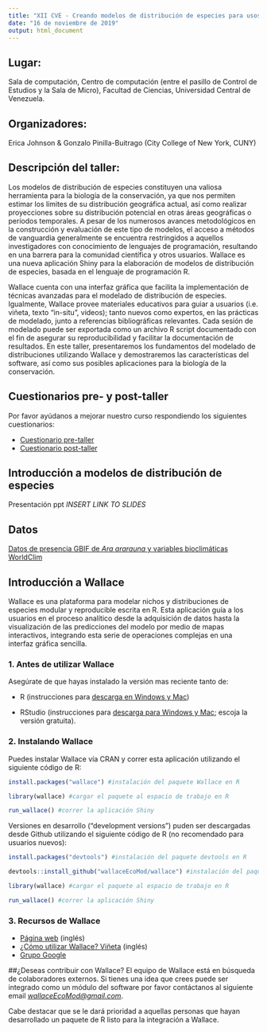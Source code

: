 ```yaml
---
title: "XII CVE - Creando modelos de distribución de especies para usos en conservación con Wallace, la nueva aplicación Shiny basada en R"
date: "16 de noviembre de 2019"
output: html_document
---
```

## Lugar: 
Sala de computación, Centro de computación (entre el pasillo de Control de Estudios y la Sala de Micro), Facultad de Ciencias, Universidad Central de Venezuela.

## Organizadores: 
Erica Johnson & Gonzalo Pinilla-Buitrago (City College of New York, CUNY)

## Descripción del taller: 

Los modelos de distribución de especies constituyen una valiosa herramienta para la biología de la conservación, ya que nos permiten estimar los límites de su distribución geográfica actual, así como realizar proyecciones sobre su distribución potencial en otras áreas geográficas o períodos temporales. A pesar de los numerosos avances metodológicos en la construcción y evaluación de este tipo de modelos, el acceso a métodos de vanguardia generalmente se encuentra restringidos a aquellos investigadores con conocimiento de lenguajes de programación, resultando en una barrera para la comunidad científica y otros usuarios. Wallace es una nueva aplicación Shiny para la elaboración de modelos de distribución de especies, basada en el lenguaje de programación R.

Wallace cuenta con una interfaz gráfica que facilita la implementación de técnicas avanzadas para el modelado de distribución de especies. Igualmente, Wallace provee materiales educativos para guiar a usuarios (i.e. viñeta, texto “in-situ”, videos); tanto nuevos como expertos, en las prácticas de modelado, junto a referencias bibliográficas relevantes. Cada sesión de modelado puede ser exportada como un archivo R script documentado con el fin de asegurar su reproducibilidad y facilitar la documentación de resultados. En este taller, presentaremos los fundamentos del modelado de distribuciones utilizando Wallace y demostraremos las características del software, así como sus posibles aplicaciones para la biología de la conservación.

## Cuestionarios pre- y post-taller
Por favor ayúdanos a mejorar nuestro curso respondiendo los siguientes cuestionarios:

-	[Cuestionario pre-taller](https://forms.gle/MejQDUqctrK47AGY9)
-	[Cuestionario post-taller](https://forms.gle/7v8WAuCXZxepJ5ue7)

## Introducción a modelos de distribución de especies
Presentación ppt *INSERT LINK TO SLIDES*

## Datos 
[Datos de presencia GBIF de *Ara ararauna* y variables bioclimáticas WorldClim](https://github.com/johnsonojeda/WallaceCVE/raw/master/data.zip)

## Introducción a Wallace
Wallace es una plataforma para modelar nichos y distribuciones de especies modular y reproducible escrita en R. Esta aplicación guía a los usuarios en el proceso analítico desde la adquisición de datos hasta la visualización de las predicciones del modelo por medio de mapas interactivos, integrando esta serie de operaciones complejas en una interfaz gráfica sencilla. 

### 1.	Antes de utilizar Wallace 
Asegúrate de que hayas instalado la versión mas reciente tanto de:

-	R (instrucciones para [descarga en Windows y Mac](https://cran.r-project.org/)) 

-	RStudio (instrucciones para [descarga para Windows y Mac](https://rstudio.com/products/rstudio/download/); escoja la versión gratuita).

### 2.	Instalando Wallace
Puedes instalar Wallace vía CRAN y correr esta aplicación utilizando el siguiente código de R: 
```r
install.packages("wallace") #instalación del paquete Wallace en R

library(wallace) #cargar el paquete al espacio de trabajo en R

run_wallace() #correr la aplicación Shiny
```

Versiones en desarrollo (“development versions”) puden ser descargadas desde Github utilizando el siguiente código de R (no recomendado para usuarios nuevos): 
```r
install.packages("devtools") #instalación del paquete devtools en R

devtools::install_github("wallaceEcoMod/wallace") #instalación del paquete Wallace en R

library(wallace) #cargar el paquete al espacio de trabajo en R

run_wallace() #correr la aplicación Shiny
```

### 3. Recursos de Wallace
-	[Página web](https://wallaceecomod.github.io/) (inglés)
-	[¿Cómo utilizar Wallace? Viñeta](https://wallaceecomod.github.io/vignettes/wallace_vignette.html) (inglés)
-	[Grupo Google](https://groups.google.com/forum/#!forum/wallaceecomod)

##¿Deseas contribuir con Wallace? 
El equipo de Wallace está en búsqueda de colaboradores externos. Si tienes una idea que crees puede ser integrado como un módulo del software por favor contáctanos al siguiente email *wallaceEcoMod@gmail.com*. 

Cabe destacar que se le dará prioridad a aquellas personas que hayan desarrollado un paquete de R listo para la integración a Wallace.